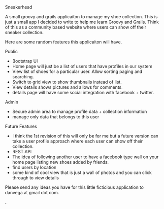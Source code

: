 Sneakerhead

A small groovy and grails applicaiton to manage my shoe collection. This is just a small app I decided to write to help me learn Groovy and Grails. Think of this as a community based website where users can show off their sneaker collection.

Here are some random features this applicaiton will have. 

Public 
 + Bootstrap UI
 + Home page will just be a list of users that have profiles in our system
 + View list of shoes for a particular user. Allow sorting paging and searching.
 + Switch to grid view to show thumbnails instead of list.
 + View details shows pictures and allows for comments.
 + details page will have some social integration with facebook + twitter. 

Admin
 + Secure admin area to manage profile data + collection information
 + manage only data that belongs to this user

Future Features

- I think the 1st revision of this will only be for me but a future version can take a user profile approach where each
user can show off their collection. 
- REST API 
- The idea of following another user to have a facebook type wall on your home page listing new shoes added by friends.
- find users by location
- some kind of cool view that is just a wall of photos and you can click through to view details

Please send any ideas you have for this little ficticious application to danvega at gmail dot com.

.
